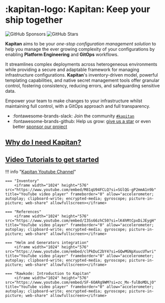 # :kapitan-logo: **Kapitan: Keep your ship together**

![GitHub Sponsors](https://img.shields.io/github/sponsors/kapicorp?style=for-the-badge)
![GitHub Stars](https://img.shields.io/github/stars/kapicorp/kapitan?style=for-the-badge)

**Kapitan** aims to be your *one-stop configuration management solution* to help you manage the ever growing complexity of your configurations by enabling **Platform Engineering** and **GitOps** workflows. 

It streamlines complex deployments across heterogeneous environments while providing a secure and adaptable framework for managing infrastructure configurations.  **Kapitan**'s inventory-driven model, powerful templating capabilities, and native secret management tools offer granular control, fostering consistency, reducing errors, and safeguarding sensitive data.

Empower your team to make changes to your infrastructure whilst maintaining full control, with a GitOps approach and full transparency.

* :fontawesome-brands-slack: Join the community [`#kapitan`](https://kubernetes.slack.com/archives/C981W2HD3)
* :fontawesome-brands-github: Help us grow: [give us a star](https://github.com/kapicorp/kapitan/stargazers) or even better [sponsor our project](pages/contribute/sponsor/)

## [Why do I need **Kapitan**?](pages/blog/2022-12-04.md#why-do-i-need-kapitan) 

## [Video Tutorials to get started](https://www.youtube.com/@kapitandev)

!!! info "[Kapitan Youtube Channel](https://www.youtube.com/@kapitandev)"

    === "Inventory"
        <iframe width="1024" height="576" src="https://www.youtube.com/embed/M81qU94FCLQ?si=SGlQG-gP2mmA1n9b" title="YouTube video player" frameborder="0" allow="accelerometer; autoplay; clipboard-write; encrypted-media; gyroscope; picture-in-picture; web-share" allowfullscreen></iframe>

    === "References"
        <iframe width="1024" height="576" src="https://www.youtube.com/embed/I3Ss66zhC50?si=lK4hMtCpxDiJEygH" title="YouTube video player" frameborder="0" allow="accelerometer; autoplay; clipboard-write; encrypted-media; gyroscope; picture-in-picture; web-share" allowfullscreen></iframe>

    === "Helm and Generators integration"
        <iframe width="1024" height="576" src="https://www.youtube.com/embed/clPkDuC2bY4?si=GQwMGNpXuucUTwri" title="YouTube video player" frameborder="0" allow="accelerometer; autoplay; clipboard-write; encrypted-media; gyroscope; picture-in-picture; web-share" allowfullscreen></iframe>

    === "Rawkode: Introduction to Kapitan"
        <iframe width="1024" height="576" src="https://www.youtube.com/embed/SF-6OARg9WM?si=zc_Mx-fulBoMDLjO" title="YouTube video player" frameborder="0" allow="accelerometer; autoplay; clipboard-write; encrypted-media; gyroscope; picture-in-picture; web-share" allowfullscreen></iframe>